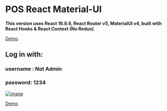 # POS React Material-UI

**This version uses React 16.8.6, 
React Router v5, MaterialUI v4, 
built with React Hooks & React Context (No Redux)**

[Demo](http://pos-inventory-client.herokuapp.com/).
## Log in with:
### username : Not Admin
### password: 1234 

[![image](https://user-images.githubusercontent.com/24964748/55800639-df780300-5adc-11e9-84b7-7c2437088516.png)](http://pos-inventory-client.herokuapp.com/)

[Demo](http://pos-inventory-client.herokuapp.com/).

